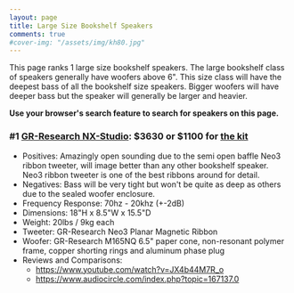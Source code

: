 ```yaml
---
layout: page
title: Large Size Bookshelf Speakers
comments: true
#cover-img: "/assets/img/kh80.jpg"
---
```


This page ranks 1 large size bookshelf speakers. The large bookshelf class of speakers generally have woofers above 6". This size class will have the deepest bass of all the bookshelf size speakers. Bigger woofers will have deeper bass but the speaker will generally be larger and heavier. 

**Use your browser's search feature to search for speakers on this page.**

### #1 [GR-Research NX-Studio](https://gr-research.com/product/nx-studio-pair/): $3630 or $1100 for [the kit](https://gr-research.com/product/nx-studio/)
- Positives: Amazingly open sounding due to the semi open baffle Neo3 ribbon tweeter, will image better than any other bookshelf speaker. Neo3 ribbon tweeter is one of the best ribbons around for detail.
- Negatives: Bass will be very tight but won't be quite as deep as others due to the sealed woofer enclosure.
- Frequency Response: 70hz - 20khz (+-2dB)
- Dimensions: 18"H x 8.5"W x 15.5"D
- Weight: 20lbs / 9kg each
- Tweeter: GR-Research Neo3 Planar Magnetic Ribbon
- Woofer: GR-Research M165NQ 6.5" paper cone, non-resonant polymer frame, copper shorting rings and aluminum phase plug
- Reviews and Comparisons:
    - <https://www.youtube.com/watch?v=JX4b44M7R_o>
    - <https://www.audiocircle.com/index.php?topic=167137.0>


